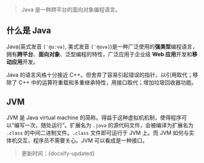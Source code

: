> Java 是一种跨平台的面向对象编程语言。

## 什么是 Java

Java(英式发音 `[ˈʤɑːvə]`, 美式发音 `[ˈʤɑvə]`)是一种广泛使用的**强类型**编程语言，拥有**跨平台**、**面向对象**、泛型编程的特性，广泛应用于企业级 **Web 应用**开发和**移动应用**开发。 

Java 的语言风格十分接近 C++。但舍弃了容易引起错误的指针，以引用取代；移除了 C++ 中的运算符重载和多重继承特性，用接口取代；增加垃圾回收器功能。

## JVM

JVM 是 Java virtual machine 的简称。得益于这种虚拟机机制，使得程序可以“编写一次，随处运行”。扩展名为 `.java` 的源代码文件，会被编译为扩展名为 `.class` 的中间二进制文件。`.class` 文件即可运行于 JVM 上。而 JVM 如何与实体机交互，程序员不需要关心。JVM 可以看成是一种接口。



> 更新时间：{docsify-updated}